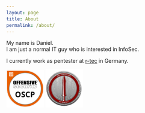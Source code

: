 ```yaml
---
layout: page
title: About
permalink: /about/
---
```


My name is Daniel.  
I am just a normal IT guy who is interested in InfoSec.

I currently work as pentester at [r-tec](https://www.r-tec.net/home.html) in Germany.

<img src="/images/OSCP.png" width="100"/> 
<img src="/images/CRTO.png" width="100"/> 